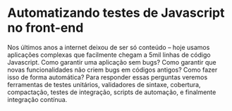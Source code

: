 Automatizando testes de Javascript no front-end
===============================================

Nos últimos anos a internet deixou de ser só conteúdo – hoje usamos aplicações complexas que facilmente chegam a 5mil linhas de código Javascript. Como garantir uma aplicação sem bugs? Como garantir que novas funcionalidades não criem bugs em códigos antigos? Como fazer isso de forma automática? Para responder essas perguntas veremos ferramentas de testes unitários, validadores de sintaxe, cobertura, compactação, testes de integração, scripts de automação, e finalmente integração contínua.

